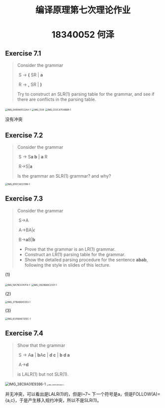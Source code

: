 <h1 align=center>编译原理第七次理论作业</h1>

<h1 align=center>18340052  何泽</h1>

## Exercise 7.1

> Consider the grammar 
>
> ​		S → **(** SR | **a**
>
> ​		R → **,** SR | **)**
>
> Try to construct an SLR(1) parsing table for the grammar, and see if there are conflicts in the parsing table.

<img src="图片/IMG_0A95A61F22AA-1.jpeg" alt="IMG_0A95A61F22AA-1" style="zoom:50%;" />

<img src="图片/IMG_1334.jpg" alt="IMG_1334" style="zoom:50%;" />

<img src="图片/IMG_C03C47514BB9-1.jpeg" alt="IMG_C03C47514BB9-1" style="zoom:50%;" />

没有冲突

## Exercise 7.2

> Consider the grammar 
>
> ​		S → S**a b** | **a** R
>
> ​		R→S|**a**
>
> Is the grammar an SLR(1) grammar? and why?

<img src="图片/IMG_81FFCAE23199-1.jpeg" alt="IMG_81FFCAE23199-1" style="zoom:50%;" />

## Exercise 7.3

> Consider the grammar
>
> ​		 S→A
>
> ​		A→BA|$\epsilon$
>
> ​		B→**a**B|**b**
>
> - Prove that the grammar is an LR(1) grammar.
> - Construct an LR(1) parsing table for the grammar.
> - Show the detailed parsing procedure for the sentence **abab**, following the style in slides of this lecture.

(1)

<img src="图片/IMG_19A79CA7A7F4-1.jpeg" alt="IMG_19A79CA7A7F4-1" style="zoom:50%;" />

<img src="图片/IMG_CB29688C2331-1.jpeg" alt="IMG_CB29688C2331-1" style="zoom:50%;" />

(2)

<img src="图片/IMG_371BAB6A5353-1.jpeg" alt="IMG_371BAB6A5353-1" style="zoom:50%;" />

(3)

<img src="图片/IMG_63358A672EEC-1.jpeg" alt="IMG_63358A672EEC-1" style="zoom:50%;" />

## Exercise 7.4

> Show that the grammar
>
> ​		S → A**a** | **b**A**c** | **d c** | **b d a**
>
> ​		A→**d** 
>
> is LALR(1) but not SLR(1).

<img src="图片/IMG_38C9A01E9386-1.jpeg" alt="IMG_38C9A01E9386-1" style="zoom:80%;" />

<img src="图片/IMG_CB4F63B15AA4-1.jpeg" alt="IMG_CB4F63B15AA4-1" style="zoom: 33%;" />

并无冲突，可以看出是LALR(1)的，但是I~7~ 下一个符号是a，但是FOLLOW(A)={a,c}，于是产生移入规约冲突，所以不是SLR(1)。


